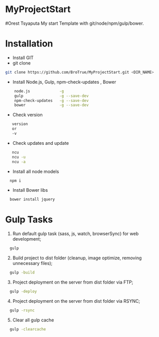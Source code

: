 # MyProjectStart
#Orest Tsyaputa
My start Template with git/node/npm/gulp/bower.

# Installation
 - Install GIT
 - git clone
```sh
git clone https://github.com/BroTrue/MyProjectStart.git <DIR_NAME>
```
- Install Node.js, Gulp, npm-check-updates , Bower
```sh
    node.js 		    -g
 	gulp 			    -g --save-dev
	npm-check-updates 	-g --save-dev
	bower 		        -g --save-dev
```
- Check version
```sh
   version
   or
   -v
```
- Check updates and update
```sh
   ncu
   ncu -u
   ncu -a
```
- Install all node models
```sh
  npm i
```
- Install Bower libs
```sh
  bower install jquery
```
# Gulp Tasks
1. Run default gulp task (sass, js, watch, browserSync) for web development;
```sh
  gulp
```
2. Build project to dist folder (cleanup, image optimize, removing unnecessary files);
```sh
  gulp -build
```
3. Project deployment on the server from dist folder via FTP;
```sh
  gulp -deploy
```
4. Project deployment on the server from dist folder via RSYNC;
```sh
  gulp -rsync
```
5. Clear all gulp cache
```sh
  gulp -clearcache
```

